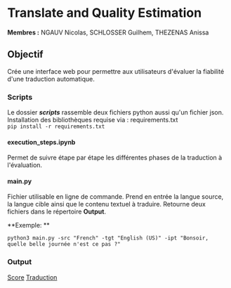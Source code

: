 # Translate and Quality Estimation

**Membres :** NGAUV Nicolas, SCHLOSSER Guilhem, THEZENAS Anissa

## Objectif

Crée une interface web pour permettre aux utilisateurs d'évaluer la fiabilité d'une traduction automatique.

### Scripts

Le dossier ***scripts*** rassemble deux fichiers python aussi qu'un fichier json.  
Installation des bibliothèques requise via : requirements.txt  
```pip install -r requirements.txt```

#### execution_steps.ipynb
Permet de suivre étape par étape les différentes phases de la traduction à l'évaluation.

#### main.py
Fichier utilisable en ligne de commande. Prend en entrée la langue source, la langue cible ainsi que le contenu textuel à traduire. Retourne deux fichiers dans le répertoire **Output**.

**Exemple: **  
```  
python3 main.py -src "French" -tgt "English (US)" -ipt "Bonsoir, quelle belle journée n'est ce pas ?"
```

### Output
[Score](./Output/score.txt)
[Traduction](./Output/translate.txt)
